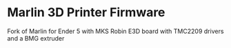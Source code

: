 # Marlin 3D Printer Firmware

Fork of Marlin for Ender 5 with MKS Robin E3D board with TMC2209 drivers and a BMG extruder